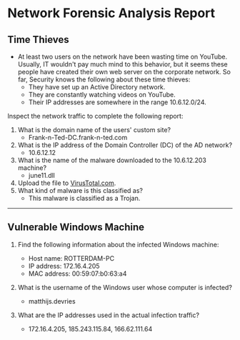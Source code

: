 # Network Forensic Analysis Report

## Time Thieves 
- At least two users on the network have been wasting time on YouTube. Usually, IT wouldn't pay much mind to this behavior, but it seems these people have created their own web server on the corporate network. So far, Security knows the following about these time thieves:
    - They have set up an Active Directory network.
    - They are constantly watching videos on YouTube.
    - Their IP addresses are somewhere in the range 10.6.12.0/24.
 
Inspect the network traffic to complete the following report: 

1. What is the domain name of the users' custom site?
    - Frank-n-Ted-DC.frank-n-ted.com
2. What is the IP address of the Domain Controller (DC) of the AD network?
    - 10.6.12.12
3. What is the name of the malware downloaded to the 10.6.12.203 machine?
    - june11.dll
4. Upload the file to [VirusTotal.com](https://www.virustotal.com/gui/). 
5. What kind of malware is this classified as?
    - This malware is classified as a Trojan.

---

## Vulnerable Windows Machine

1. Find the following information about the infected Windows machine:
    - Host name: ROTTERDAM-PC
    - IP address: 172.16.4.205
    - MAC address: 00:59:07:b0:63:a4
    
2. What is the username of the Windows user whose computer is infected?
    - matthijs.devries
3. What are the IP addresses used in the actual infection traffic?
    - 172.16.4.205, 185.243.115.84, 166.62.111.64

